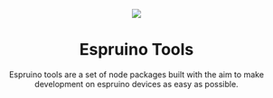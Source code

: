 <p align="center">   
  <img src="https://user-images.githubusercontent.com/20967589/201545778-583419d1-2081-43eb-b4de-5421a799a4f5.png"></img>
  <h1 align="center">Espruino Tools</h1>
  <p align="center">   
  Espruino tools are a set of node packages built with the aim to make development on espruino devices as easy as possible.
  </p>
</p>
